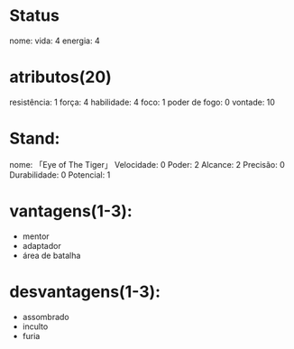 # Status
nome:
vida: 4
energia: 4

# atributos(20)
resistência: 1
força: 4
habilidade: 4
foco: 1
poder de fogo: 0
vontade: 10

# Stand:
nome: 「Eye of The Tiger」
Velocidade: 0
Poder: 2
Alcance: 2
Precisão: 0
Durabilidade: 0
Potencial: 1

# vantagens(1-3):
- mentor
- adaptador
- área de batalha

# desvantagens(1-3):
- assombrado
- inculto
- furia